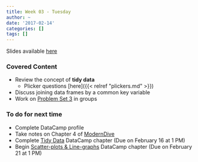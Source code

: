 ```yaml
---
title: Week 03 - Tuesday
author: ~
date: '2017-02-14'
categories: []
tags: []
---
```


Slides available [here](http://ismayc.github.io/soc301_s2017/slides/slide_deck.html#week03t)

### Covered Content
- Review the concept of **tidy data**
    - Plicker questions [here]({{< relref "plickers.md" >}})
- Discuss joining data frames by a common key variable
- Work on [Problem Set 3](https://ismayc.github.io/soc301_s2017/problem-sets/#ps3) in groups

### To do for next time
- Complete DataCamp profile
- Take notes on Chapter 4 of [ModernDive](http://moderndive.com)
- Complete  [Tidy Data](https://campus.datacamp.com/courses/effective-data-storytelling-using-the-tidyverse/tidy-data?ex=1) DataCamp chapter (Due on February 16 at 1 PM)
- Begin [Scatter-plots & Line-graphs](https://campus.datacamp.com/courses/effective-data-storytelling-using-the-tidyverse/scatter-plots-line-graphs?ex=1) DataCamp chapter (Due on February 21 at 1 PM)